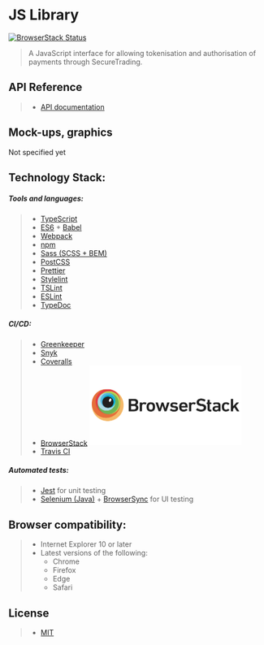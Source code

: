 # JS Library

[![BrowserStack Status](https://www.browserstack.com/automate/badge.svg?badge_key=eVhLS2ZRY1hqcnJhQXZYVVVZeGhBZnNZL2U4S0ZuNzFDSVk5WFd6MnQvTT0tLVZXd0diVnBPU1RURXJ4S2VrakpuUlE9PQ==--8df058f3f39c1ace5b4d83d27b8c3b46fc3bd90d)](https://www.browserstack.com/automate/public-build/eVhLS2ZRY1hqcnJhQXZYVVVZeGhBZnNZL2U4S0ZuNzFDSVk5WFd6MnQvTT0tLVZXd0diVnBPU1RURXJ4S2VrakpuUlE9PQ==--8df058f3f39c1ace5b4d83d27b8c3b46fc3bd90d)
> A JavaScript interface for allowing tokenisation and authorisation of payments through SecureTrading.

## API Reference

> - [API documentation](https://docs.securetrading.com/document/api/getting-started/)

## Mock-ups, graphics

Not specified yet

## Technology Stack:

##### Tools and languages:

> - [TypeScript](https://www.typescriptlang.org/)
> - [ES6](https://developer.mozilla.org/en-US/docs/Web/JavaScript) + [Babel](https://babeljs.io/)
> - [Webpack](https://webpack.js.org/)
> - [npm](https://www.npmjs.com/)
> - [Sass (SCSS + BEM)](https://sass-lang.com/)
> - [PostCSS](https://postcss.org/)
> - [Prettier](https://prettier.io/)
> - [Stylelint](https://stylelint.io/)
> - [TSLint](https://palantir.github.io/tslint/)
> - [ESLint](https://eslint.org/)
> - [TypeDoc](https://typedoc.org/)

##### CI/CD:

> - [Greenkeeper](https://greenkeeper.io/)
> - [Snyk](https://snyk.io/)
> - [Coveralls](https://coveralls.io/)
> - [BrowserStack](https://www.browserstack.com/) [<img alt="BrowserStack" src="browserstack-logo.png" width="300" />](https://www.browserstack.com/)
> - [Travis CI](https://travis-ci.org/)

##### Automated tests:

> - [Jest](https://jestjs.io/) for unit testing
> - [Selenium (Java)](https://www.seleniumhq.org/) + [BrowserSync](https://www.browsersync.io/) for UI testing

## Browser compatibility:

> - Internet Explorer 10 or later
> - Latest versions of the following:
>   - Chrome
>   - Firefox
>   - Edge
>   - Safari

## License

> - [MIT](https://opensource.org/licenses/MIT)
